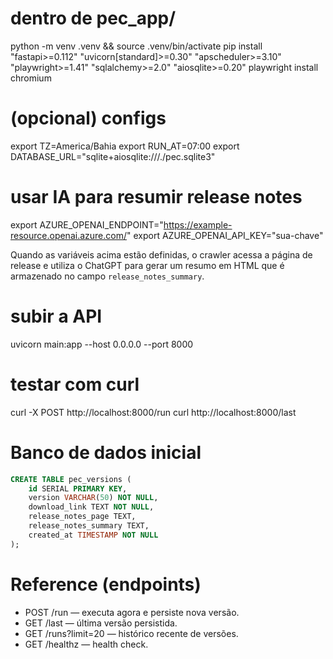 # dentro de pec_app/
python -m venv .venv && source .venv/bin/activate
pip install "fastapi>=0.112" "uvicorn[standard]>=0.30" "apscheduler>=3.10" \
            "playwright>=1.41" "sqlalchemy>=2.0" "aiosqlite>=0.20"
playwright install chromium

# (opcional) configs
export TZ=America/Bahia
export RUN_AT=07:00
export DATABASE_URL="sqlite+aiosqlite:///./pec.sqlite3"
# usar IA para resumir release notes
export AZURE_OPENAI_ENDPOINT="https://example-resource.openai.azure.com/"
export AZURE_OPENAI_API_KEY="sua-chave"

Quando as variáveis acima estão definidas, o crawler acessa a página de
release e utiliza o ChatGPT para gerar um resumo em HTML que é armazenado
no campo `release_notes_summary`.

# subir a API

uvicorn main:app --host 0.0.0.0 --port 8000

# testar com curl

curl -X POST http://localhost:8000/run
curl http://localhost:8000/last

# Banco de dados inicial

```sql
CREATE TABLE pec_versions (
    id SERIAL PRIMARY KEY,
    version VARCHAR(50) NOT NULL,
    download_link TEXT NOT NULL,
    release_notes_page TEXT,
    release_notes_summary TEXT,
    created_at TIMESTAMP NOT NULL
);
```

# Reference (endpoints)

- POST /run — executa agora e persiste nova versão.
- GET /last — última versão persistida.
- GET /runs?limit=20 — histórico recente de versões.
- GET /healthz — health check.